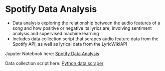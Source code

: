 # Spotify Data Analysis
- Data analysis exploring the relationship between the audio features of a song and how positive or negative its lyrics are, involving sentiment analysis and supervised machine learning
- Includes data collection script that scrapes audio feature data from the Spotify API, as well as lyrical data from the LyricWikiAPI


Jupyter Notebook here: [Spotify Data Analysis](Data-Analysis.ipynb)

Data collection script here: [Python data scraper](download_data.py)
